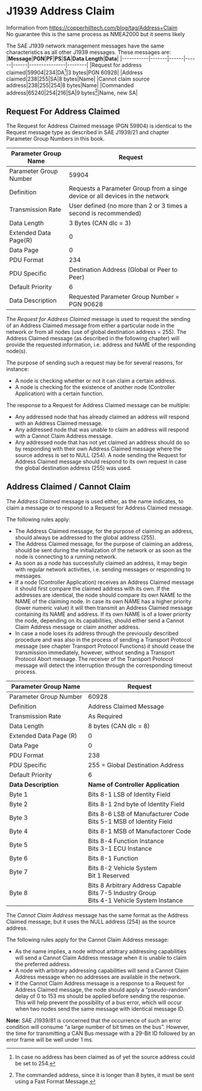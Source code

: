 # J1939 Address Claim
Information from https://copperhilltech.com/blog/tag/Address+Claim<br>
No guarantee this is the same process as NMEA2000 but it seems likely

The SAE J1939 network management messages have the same characteristics as all other J1939 messages. These messages are:
|**Message**|**PGN**|**PF**|**PS**|**SA**|**Data Length**|**Data**|
|-----------|-------|------|------|------|---------------|--------|
|Request for address claimed|59904|234|DA[^1]|3 bytes|PGN 60928|
|Address claimed|238|255|SA|8 bytes|Name|
|Cannot claim source address|238|255|254|8 bytes|Name|
|Commanded address|65240|254|216|SA|9 bytes[^2]|Name, new SA|

[^1]: In case no address has been claimed as of yet the source address could be set to 254.

[^2]: The commanded address, since it is longer than 8 bytes, it must be sent using a Fast Format Message.

## Request For Address Claimed

The Request for Address Claimed message (PGN 59904) is identical to the Request message type as described in SAE J1939/21 and chapter Parameter Group Numbers in this book.

|**Parameter Group Name**|**Request**|
|------------------------|-----------|
|Parameter Group Number|59904|
|Definition|Requests a Parameter Group from a singe device or all devices in the network|
|Transmission Rate|User defined (no more than 2 or 3 times a second is recommended)|
|Data Length|3 Bytes (CAN dlc = 3)|
|Extended Data Page(R)|0|
|Data Page|0|
|PDU Format|234|
|PDU Specific|Destination Address (Global or Peer to Peer)|
|Default Priority|6|
|Data Description|Requested Parameter Group Number = PGN 90628|

The _Request for Address Claimed_ message is used to request the sending of an Address Claimed message from either a particular node in the network or from all nodes (use of global destination address = 255). The Address Claimed message (as described in the following chapter) will provide the requested information, i.e. address and NAME of the responding node(s).

The purpose of sending such a request may be for several reasons, for instance:
* A node is checking whether or not it can claim a certain address.
* A node is checking for the existence of another node (Controller Application) with a certain function.

The response to a Request for Address Claimed message can be multiple:
* Any addressed node that has already claimed an address will respond with an Address Claimed message.
* Any addressed node that was unable to claim an address will respond with a Cannot Claim Address message.
* Any addressed node that has not yet claimed an address should do so by responding with their own Address Claimed message where the source address is set to NULL (254).
A node sending the Request for Address Claimed message should respond to its own request in case the global destination address (255) was used.

## Address Claimed / Cannot Claim

The _Address Claimed_ message is used either, as the name indicates, to claim a message or to respond to a Request for Address Claimed message.

The following rules apply:
* The Address Claimed message, for the purpose of claiming an address, should always be addressed to the global address (255).
* The Address Claimed message, for the purpose of claiming an address, should be sent during the initialization of the network or as soon as the node is connecting to a running network.
* As soon as a node has successfully claimed an address, it may begin with regular network activities, i.e. sending messages or responding to messages.
* If a node (Controller Application) receives an Address Claimed message it should first compare the claimed address with its own. If the addresses are identical, the node should compare its own NAME to the NAME of the claiming node. In case its own NAME has a higher priority (lower numeric value) it will then transmit an Address Claimed message containing its NAME and address. If its own NAME is of a lower priority the node, depending on its capabilities, should either send a Cannot Claim Address message or claim another address.
* In case a node loses its address through the previously described procedure and was also in the process of sending a Transport Protocol message (see chapter Transport Protocol Functions) it should cease the transmission immediately, however, without sending a Transport Protocol Abort message. The receiver of the Transport Protocol message will detect the interruption through the corresponding timeout process.

|**Parameter Group Name**|**Request**|
|------------------------|-----------|
|Parameter Group Number|60928|
|Definition|Address Claimed Message|
|Transmission Rate|As Required|
|Data Length|8 bytes (CAN dlc = 8)|
|Extended Data Page (R)|0|
|Data Page|0|
|PDU Format|238|
|PDU Specific|255 = Global Destination Address|
|Default Priority|6|
|**Data Description**|**Name of Controller Application**|
|Byte 1|Bits 8-1 LSB of Identity Field|
|Byte 2|Bits 8-1 2nd byte of Identity Field|
|Byte 3|Bits 8-6 LSB of Manufacturer Code <br> Bits 5-1 MSB of Identity Field|
|Byte 4|Bits 8-1 MSB of Manufactorer Code|
|Byte 5|Bits 8-4 Function Instance <br> Bits 3-1 ECU Instance|
|Byte 6|Bits 8-1 Function|
|Byte 7|Bits 8-2 Vehicle System <br> Bit 1 Reserved|
|Byte 8|Bits 8 Arbitrary Address Capable <br> Bits 7-5 Industry Group <br> Bits 4-1 Vehicle System Instance|

The _Cannot Claim Address_ message has the same format as the Address Claimed message, but it uses the NULL address (254) as the source address.

The following rules apply for the Cannot Claim Address message:
* As the name implies, a node without arbitrary addressing capabilities will send a Cannot Claim Address message when it is unable to claim the preferred address.
* A node with arbitrary addressing capabilities will send a Cannot Claim Address message when no addresses are available in the network.
* If the Cannot Claim Address message is a response to a Request for Address Claimed message, the node should apply a “pseudo-random” delay of 0 to 153 ms should be applied before sending the response. This will help prevent the possibility of a bus error, which will occur when two nodes send the same message with identical message ID.

**Note:** SAE J1939/81 is concerned that the occurrence of such an error condition will consume “a large number of bit times on the bus”. However, the time for transmitting a CAN Bus message with a 29-Bit ID followed by an error frame will be well under 1 ms.
